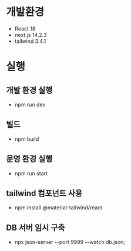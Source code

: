 # 개발환경

- React 18
- next.js 14.2.3
- tailwind 3.4.1

# 실행

## 개발 환경 실행

- npm run dev

## 빌드

- npm build

## 운영 환경 실행

- npm run start

## tailwind 컴포넌트 사용

- npm install @material-tailwind/react

## DB 서버 임시 구축

- npx json-server --port 9999 --watch db.json;
